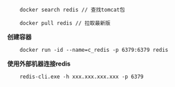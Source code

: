 

```shell
    docker search redis // 查找tomcat包

    docker pull redis // 拉取最新版
```
**创建容器**
```shell
    docker run -id --name=c_redis -p 6379:6379 redis
```

**使用外部机器连接redis**
```shell
    redis-cli.exe -h xxx.xxx.xxx.xxx -p 6379
```